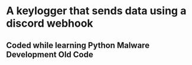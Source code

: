 # A keylogger that sends data using a discord webhook

## Coded while learning Python Malware Development Old Code
